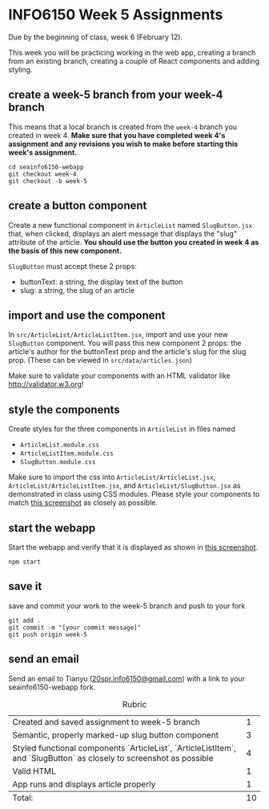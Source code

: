 # INFO6150 Week 5 Assignments
Due by the beginning of class, week 6 (February 12).

This week you will be practicing working in the web app, creating a branch from an existing branch, creating a couple of React components and adding styling. 

## create a week-5 branch from your week-4 branch
This means that a local branch is created from the `week-4` branch you created in week 4. **Make sure that you have completed week 4's assignment and any revisions you wish to make before starting this week's assignment.**
```
cd seainfo6150-webapp
git checkout week-4
git checkout -b week-5
```

## create a button component
Create a new functional component in `ArticleList` named `SlugButton.jsx` that, when clicked, displays an alert message that displays the "slug" attribute of the article. **You should use the button you created in week 4 as the basis of this new component.**

`SlugButton` must accept these 2 props:
* buttonText: a string, the display text of the button
* slug: a string, the slug of an article


## import and use the component
In `src/ArticleList/ArticleListItem.jsx`, import and use your new `SlugButton` component. You will pass this new component 2 props: the article's author for the buttonText prop and the article's slug for the slug prop. (These can be viewed in `src/data/articles.json`)

 Make sure to validate your components with an HTML validator like http://validator.w3.org!


## style the components
Create styles for the three components in `ArticleList` in files named 

* `ArticleList.module.css`
* `ArticleListItem.module.css` 
* `SlugButton.module.css` 

Make sure to import the css into `ArticleList/ArticleList.jsx`, `ArticleList/ArticleListItem.jsx`, and  `ArticleList/SlugButton.jsx` as demonstrated in class using CSS modules. Please style your components to match <a href="./week-5-screenshot.png">this screenshot</a> as closely as possible.


## start the webapp
Start the webapp and verify that it is displayed as shown in <a href="./week-5-screenshot.png">this screenshot</a>.
```
npm start
```

## save it 
save and commit your work to the week-5 branch and push to your fork
```
git add . 
git commit -m "[your commit message]"
git push origin week-5
```

## send an email 
Send an email to Tianyu (20spr.info6150@gmail.com) with a link to your seainfo6150-webapp fork. 

<table>
  <caption>Rubric</caption>
  <tbody>
    <tr>
      <td>Created and saved assignment to week-5 branch</td>
      <td>1</td>
    </tr>
    <tr>
      <td>Semantic, properly marked-up slug button component</td>
      <td>3</td>
    </tr>
    <tr>
      <td>Styled functional components `ArticleList`, `ArticleListItem`, and `SlugButton` as closely to screenshot as possible</td>
      <td>4</td>
    </tr>
    <tr>
      <td>Valid HTML</td>
      <td>1</td>
    </tr>
    <tr>
      <td>App runs and displays article properly</td>
      <td>1</td>
    </tr>
  </tbody>
  <tfoot>
    <td>Total:</td>
    <td>10</td>
  </tfoot>
</table>
